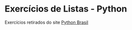 
# Exercícios de Listas - Python
Exercícios retirados do site [Python Brasil](https://wiki.python.org.br/ExerciciosListas)
